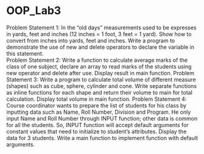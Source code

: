 # OOP_Lab3

Problem Statement 1: In the “old days” measurements used to be expresses in yards, feet and inches (12 inches = 1 foot, 3 feet = 1 yard). Show how to convert from inches into yards, feet and inches. Write a program to demonstrate the use of new and delete operators to declare the variable in this statement.  
Problem Statement 2: Write a function to calculate average marks of the class of one subject, declare an array to read marks of the students using new operator and delete after use. Display result in main function. 
Problem Statement 3: Write a program to calculate total volume of different measure (shapes) such as cube, sphere, cylinder and cone. Write separate functions as inline functions for each shape and return their volume to main for total calculation. Display total volume in main function.
Problem Statement 4: Course coordinator wants to prepare the list of students for his class by inputting data such as Name, Roll Number, Division and Program. He only input Name and Roll Number through INPUT function; other data is common for all the students. So, INPUT function will accept default arguments for constant values that need to initialize to student’s attributes. Display the data for 3 students. Write a main function to implement function with default arguments.

